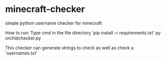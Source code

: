 # minecraft-checker
simple python username checker for minecraft

How to run:
Type cmd in the file directory
'pip install -r requirements.txt'
py orchidchecker.py


This checker can generate strings to check as well as check a 'usernames.txt'
